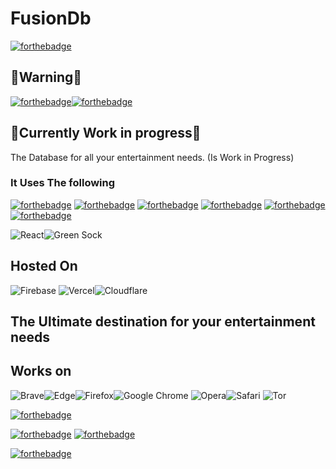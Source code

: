 # FusionDb

[![forthebadge](https://forthebadge.com/images/badges/powered-by-black-magic.svg)](https://forthebadge.com)

## 🛑Warning🛑

[![forthebadge](https://forthebadge.com/images/badges/powered-by-coffee.svg)](https://forthebadge.com)[![forthebadge](https://forthebadge.com/images/badges/contains-technical-debt.svg)](https://forthebadge.com)

## 🚧Currently Work in progress🚧

The Database for all your entertainment needs. (Is Work in Progress)

### It Uses The following

[![forthebadge](https://forthebadge.com/images/badges/made-with-python.svg)](https://forthebadge.com) [![forthebadge](https://forthebadge.com/images/badges/made-with-javascript.svg)](https://forthebadge.com) [![forthebadge](https://forthebadge.com/images/badges/validated-html5.svg)](https://forthebadge.com) [![forthebadge](https://forthebadge.com/images/badges/powered-by-coffee.svg)](https://forthebadge.com)
[![forthebadge](https://forthebadge.com/images/badges/uses-css.svg)](https://forthebadge.com) [![forthebadge](https://forthebadge.com/images/badges/uses-brains.svg)](https://forthebadge.com)

![React](https://img.shields.io/badge/react-%2320232a.svg?style=for-the-badge&logo=react&logoColor=%2361DAFB)![Green Sock](https://img.shields.io/badge/green%20sock-88CE02?style=for-the-badge&logo=greensock&logoColor=white)

## Hosted On 

![Firebase](https://img.shields.io/badge/firebase-%23039BE5.svg?style=for-the-badge&logo=firebase) ![Vercel](https://img.shields.io/badge/vercel-%23000000.svg?style=for-the-badge&logo=vercel&logoColor=white)![Cloudflare](https://img.shields.io/badge/Cloudflare-F38020?style=for-the-badge&logo=Cloudflare&logoColor=white)

## The Ultimate destination for your entertainment needs

## Works on

![Brave](https://img.shields.io/badge/Brave-FB542B?style=for-the-badge&logo=Brave&logoColor=white)![Edge](https://img.shields.io/badge/Edge-0078D7?style=for-the-badge&logo=Microsoft-edge&logoColor=white)![Firefox](https://img.shields.io/badge/Firefox-FF7139?style=for-the-badge&logo=Firefox-Browser&logoColor=white)![Google Chrome](https://img.shields.io/badge/Google%20Chrome-4285F4?style=for-the-badge&logo=GoogleChrome&logoColor=white) ![Opera](https://img.shields.io/badge/Opera-FF1B2D?style=for-the-badge&logo=Opera&logoColor=white)![Safari](https://img.shields.io/badge/Safari-000000?style=for-the-badge&logo=Safari&logoColor=white) ![Tor](https://img.shields.io/badge/Tor-7D4698?style=for-the-badge&logo=Tor-Browser&logoColor=white)

[![forthebadge](https://forthebadge.com/images/badges/not-a-bug-a-feature.svg)](https://forthebadge.com)

[![forthebadge](https://forthebadge.com/images/badges/0-percent-optimized.svg)](https://forthebadge.com)
[![forthebadge](https://forthebadge.com/images/badges/it-works-why.svg)](https://forthebadge.com)

[![forthebadge](https://forthebadge.com/images/badges/built-by-hipsters.svg)](https://forthebadge.com)
